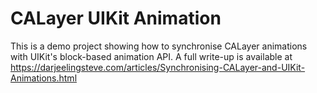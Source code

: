 # CALayer UIKit Animation

This is a demo project showing how to synchronise CALayer animations with UIKit's block-based animation API. A full write-up is available at https://darjeelingsteve.com/articles/Synchronising-CALayer-and-UIKit-Animations.html

